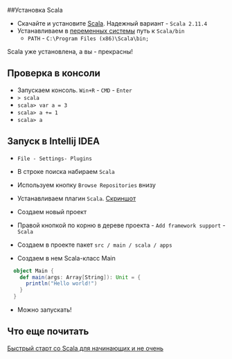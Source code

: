 ##Установка Scala

- Скачайте и установите [Scala](https://www.scala-lang.org/download/all.html). Надежный вариант - `Scala 2.11.4` 
- Устанавливаем в [переменных системы](https://www.java.com/ru/download/help/path.xml) путь к `Scala/bin`
  - `PATH` - `C:\Program Files (x86)\Scala\bin;`

Scala уже установлена, а вы - прекрасны!

## Проверка в консоли

- Запускаем консоль. `Win+R` - `CMD` - `Enter`
- `> scala`
- `scala> var a = 3`
- `scala> a += 1`
- `scala> a`

## Запуск в Intellij IDEA

- `File - Settings- Plugins` 

- В строке поиска набираем `Scala` 

- Используем кнопку `Browse Repositories` внизу

- Устанавливаем плагин `Scala`. [Скриншот](https://image.prntscr.com/image/37BOq0rxRs2So9QTv7fO4A.png)

- Создаем новый проект

- Правой кнопкой по корню в дереве проекта - `Add framework support` - `Scala`

- Создаем в проекте пакет `src / main / scala / apps `

- Создаем в нем Scala-класс Main

```scala
  object Main {
    def main(args: Array[String]): Unit = {
      println("Hello world!")
    }
  }
```

- Можно запускать!

## Что еще почитать

[Быстрый старт со Scala для начинающих и не очень](https://tproger.ru/articles/scala-tutorial-for-beginners/)



